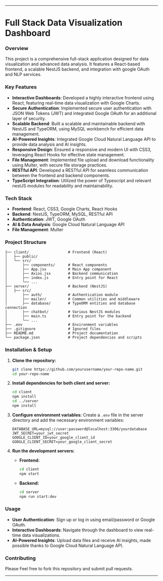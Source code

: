 

---

# **Full Stack Data Visualization Dashboard**

### **Overview**
This project is a comprehensive full-stack application designed for data visualization and advanced data analysis. It features a React-based frontend, a scalable NestJS backend, and integration with google OAuth and NLP services. 

### **Key Features**
- **Interactive Dashboards**: Developed a highly interactive frontend using React, featuring real-time data visualization with Google Charts.
- **Secure Authentication**: Implemented secure user authentication with JSON Web Tokens (JWT) and integrated Google OAuth for an additional layer of security.
- **Scalable Backend**: Built a scalable and maintainable backend with NestJS and TypeORM, using MySQL workbench for efficient data management.
- **AI-Powered Insights**: Integrated Google Cloud Natural Language API to provide data analysis and AI insights.
- **Responsive Design**: Ensured a responsive and modern UI with CSS3, leveraging React Hooks for effective state management.
- **File Management**: Implemented file upload and download functionality using Multer, with secure file storage practices.
- **RESTful API**: Developed a RESTful API for seamless communication between the frontend and backend components.
- **TypeScript Integration**: Utilized the power of Typescript and relevant nestJS modules for readability and maintainability.

### **Tech Stack**
- **Frontend**: React, CSS3, Google Charts, React Hooks
- **Backend**: NestJS, TypeORM, MySQL, RESTful API
- **Authentication**: JWT, Google OAuth
- **AI & Data Analysis**: Google Cloud Natural Language API
- **File Management**: Multer

### **Project Structure**
```
├── client/                  # Frontend (React)
│   ├── public/              
│   └── src/
│       ├── components/      # React components
│       ├── App.jsx          # Main App component
│       ├── Axios.jsx        # Backend communication 
│       ├── index.js         # Entry point for React
│       └── ...
├── server/                  # Backend (NestJS)
│   ├── src/
│       ├── auth/            # Authentication module
│       ├── mailer/          # Common utilities and middleware
│       ├── database/        # TypeORM entities and database connection
│       ├── chatbot/         # Various NestJS modules
│       ├── main.ts          # Entry point for the backend
│       └── ...
├── .env                     # Environment variables
├── .gitignore               # Ignored files
├── README.md                # Project documentation
└── package.json             # Project dependencies and scripts
```

### **Installation & Setup**

1. **Clone the repository:**
   ```bash
   git clone https://github.com/yourusername/your-repo-name.git
   cd your-repo-name
   ```

2. **Install dependencies for both client and server:**
   ```bash
   cd client
   npm install
   cd ../server
   npm install
   ```

3. **Configure environment variables:**
   Create a `.env` file in the server directory and add the necessary environment variables:
   ```env
   DATABASE_URL=mysql://user:password@localhost:3306/yourdatabase
   JWT_SECRET=your_jwt_secret
   GOOGLE_CLIENT_ID=your_google_client_id
   GOOGLE_CLIENT_SECRET=your_google_client_secret
   ```

4. **Run the development servers:**
   - **Frontend:**
     ```bash
     cd client
     npm start
     ```
   - **Backend:**
     ```bash
     cd server
     npm run start:dev
     ```

### **Usage**
- **User Authentication**: Sign up or log in using email/password or Google OAuth.
- **Interactive Dashboards**: Navigate through the dashboard to view real-time data visualizations.
- **AI-Powered Insights**: Upload data files and receive AI insights, made possible thanks to Google Cloud Natural Language API.

### **Contributing**
Please Feel free to fork this repository and submit pull requests.


---

